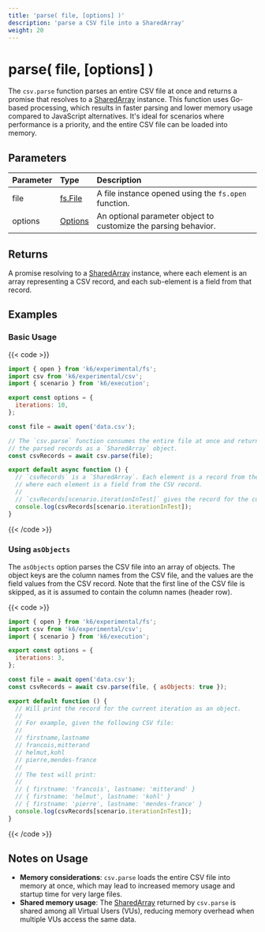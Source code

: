 ```yaml
---
title: 'parse( file, [options] )'
description: 'parse a CSV file into a SharedArray'
weight: 20
---
```


# parse( file, [options] )

The `csv.parse` function parses an entire CSV file at once and returns a promise that resolves to a [SharedArray](https://grafana.com/docs/k6/<K6_VERSION>/javascript-api/k6-data/sharedarray) instance.
This function uses Go-based processing, which results in faster parsing and lower memory usage compared to JavaScript alternatives.
It's ideal for scenarios where performance is a priority, and the entire CSV file can be loaded into memory.

## Parameters

| Parameter | Type                                                                                           | Description                                                     |
| :-------- | :--------------------------------------------------------------------------------------------- | :-------------------------------------------------------------- |
| file      | [fs.File](https://grafana.com/docs/k6/<K6_VERSION>/javascript-api/k6-experimental/fs/file)     | A file instance opened using the `fs.open` function.            |
| options   | [Options](https://grafana.com/docs/k6/<K6_VERSION>/javascript-api/k6-experimental/csv/options) | An optional parameter object to customize the parsing behavior. |

## Returns

A promise resolving to a [SharedArray](https://grafana.com/docs/k6/<K6_VERSION>/javascript-api/k6-data/sharedarray) instance, where each element is an array representing a CSV record, and each sub-element is a field from that record.

## Examples

### Basic Usage

{{< code >}}

<!--md-k6:skip-->

```javascript
import { open } from 'k6/experimental/fs';
import csv from 'k6/experimental/csv';
import { scenario } from 'k6/execution';

export const options = {
  iterations: 10,
};

const file = await open('data.csv');

// The `csv.parse` function consumes the entire file at once and returns
// the parsed records as a `SharedArray` object.
const csvRecords = await csv.parse(file);

export default async function () {
  // `csvRecords` is a `SharedArray`. Each element is a record from the CSV file, represented as an array
  // where each element is a field from the CSV record.
  //
  // `csvRecords[scenario.iterationInTest]` gives the record for the current iteration.
  console.log(csvRecords[scenario.iterationInTest]);
}
```

{{< /code >}}

### Using `asObjects`

The `asObjects` option parses the CSV file into an array of objects. The object keys are the column names from the CSV file, and the values are the field values from the CSV record.
Note that the first line of the CSV file is skipped, as it is assumed to contain the column names (header row).

{{< code >}}

<!--md-k6:skip-->

```javascript
import { open } from 'k6/experimental/fs';
import csv from 'k6/experimental/csv';
import { scenario } from 'k6/execution';

export const options = {
  iterations: 3,
};

const file = await open('data.csv');
const csvRecords = await csv.parse(file, { asObjects: true });

export default function () {
  // Will print the record for the current iteration as an object.
  //
  // For example, given the following CSV file:
  //
  // firstname,lastname
  // francois,mitterand
  // helmut,kohl
  // pierre,mendes-france
  //
  // The test will print:
  //
  // { firstname: 'francois', lastname: 'mitterand' }
  // { firstname: 'helmut', lastname: 'kohl' }
  // { firstname: 'pierre', lastname: 'mendes-france' }
  console.log(csvRecords[scenario.iterationInTest]);
}
```

{{< /code >}}

## Notes on Usage

- **Memory considerations**: `csv.parse` loads the entire CSV file into memory at once, which may lead to increased memory usage and startup time for very large files.
- **Shared memory usage**: The [SharedArray](https://grafana.com/docs/k6/<K6_VERSION>/javascript-api/k6-data/sharedarray) returned by `csv.parse` is shared among all Virtual Users (VUs), reducing memory overhead when multiple VUs access the same data.
